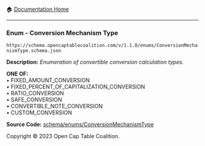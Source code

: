 :house: [Documentation Home](../../../README.md)

---

### Enum - Conversion Mechanism Type

`https://schema.opencaptablecoalition.com/v/1.1.0/enums/ConversionMechanismType.schema.json`

**Description:** _Enumeration of convertible conversion calculation types._

**ONE OF:**</br>&bull; FIXED_AMOUNT_CONVERSION </br>&bull; FIXED_PERCENT_OF_CAPITALIZATION_CONVERSION </br>&bull; RATIO_CONVERSION </br>&bull; SAFE_CONVERSION </br>&bull; CONVERTIBLE_NOTE_CONVERSION </br>&bull; CUSTOM_CONVERSION

**Source Code:** [schema/enums/ConversionMechanismType](../../../../schema/enums/ConversionMechanismType.schema.json)

Copyright © 2023 Open Cap Table Coalition.
